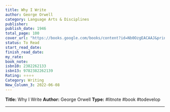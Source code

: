 ```yaml
---
title: Why I Write
author: George Orwell
category: Language Arts & Disciplines
publisher: 
publish_date: 1946
total_page: 100
cover_url: "https://books.google.com/books/content?id=Nb0OzgEACAAJ&printsec=frontcover&img=1&zoom=1&source=gbs_api"
status: To Read
start_read_date: 
finish_read_date: 
my_rate: 
book_note: 
isbn10: 2382262133
isbn13: 9782382262139
Rating: ⭐⭐⭐⭐
Category: Writing
New_Column_3: 2022-06-08
---
```

**Title:** Why I Write
**Author:** George Orwell
**Type:** #litnote #book #todevelop 

---